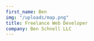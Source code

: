 ```yaml
---
first_name: Ben
img: "/uploads/map.png"
title: Freelance Web Developer
company: Ben Schnell LLC
---
```

